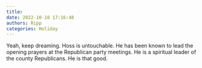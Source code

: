 ```yaml
---
title: 
date: 2022-10-18 17:16:48
authors: Ripp
categories: Holiday
---
```


 Yeah, keep dreaming.  Hoss is untouchable.  He has been known to lead the opening prayers at the Republican party meetings. He is a spiritual leader of the county Republicans.  He is that good.